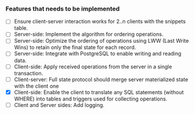 ### Features that needs to be implemented
- [ ] Ensure client-server interaction works for 2..n clients with the snippets table.
- [ ] Server-side: Implement the algorithm for ordering operations.
- [ ] Server-side: Optimize the ordering of operations using LWW (Last Write Wins) to retain only the final state for each record.
- [ ] Server-side: Integrate with PostgreSQL to enable writing and reading data.
- [ ] Client-side: Apply received operations from the server in a single transaction.
- [ ] Client-server: Full state protocol should merge server materialized state with the client one
- [X] Client-side: Enable the client to translate any SQL statements (without WHERE) into tables and triggers used for collecting operations.
- [ ] Client and Server sides: Add logging.
